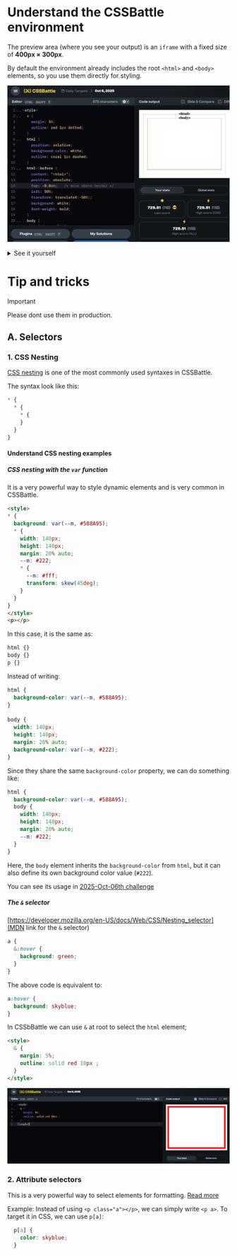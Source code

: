 # Understand the CSSBattle environment

The preview area (where you see your output) is an `iframe` with a fixed size of **400px × 300px**.

By default the environment already includes the root `<html>` and `<body>` elements, so you use them directly for styling.

![alt text](./img/cssbattle-env.png)

<details>
  <summary>See it yourself</summary>
  
  Go to any challenge (for example: [this one](https://cssbattle.dev/play/abNemelD1dcMFPGh7PeU)) and paste the following code:
  
  ```html
  <style>
  * {
    margin: 5%;
    outline: red 1px dotted;
  }
  html {
    position: relative;
    background-color: white;
    outline: coral 1px dashed;
  }
  html::before {
    content: "<html>";
    position: absolute;
    top: -0.8em;   /* move above border */
    left: 50%;
    transform: translateX(-50%);
    background: white;
    font-weight: bold;
  }
  body {
    position: relative;
    background-color: white;
    outline: green 1px dashed;
  }
  body::before {
    content: "<body>";
    position: absolute;
    top: -0.8em;   /* move above border */
    left: 50%;
    transform: translateX(-50%);
    background: white;
    font-weight: bold;
  }
</style>
  ```
  
</details>

# Tip and tricks
> [!IMPORTANT]  
> Please dont use them in production.

## A. Selectors
### 1. CSS Nesting

[CSS nesting](https://developer.mozilla.org/en-US/docs/Web/CSS/CSS_nesting/Using_CSS_nesting) is one of the most commonly used syntaxes in CSSBattle.

The syntax look like this:
```css
* {
  * {
    * {
    }
  }
}
```
#### Understand CSS nesting examples
##### CSS nesting with the `var` function
It is a very powerful way to style dynamic elements and is very common in CSSBattle.

```html
<style>
* {
  background: var(--m, #588A95);
  * {
    width: 140px;
    height: 140px;
    margin: 20% auto;
    --m: #222;
    * {
      --m: #fff;
      transform: skew(45deg);
    }
  }
}
</style>
<p></p>
```

In this case, it is the same as:

```css
html {}
body {}
p {}
```

Instead of writing:

```css
html {
  background-color: var(--m, #588A95);
}

body {
  width: 140px;
  height: 140px;
  margin: 20% auto;
  background-color: var(--m, #222);
}
```

Since they share the same `background-color` property, we can do something like:

```css
html {
  background-color: var(--m, #588A95);
  body {
    width: 140px;
    height: 140px;
    margin: 20% auto;
    --m: #222;
  }
}
```

Here, the `body` element inherits the `background-color` from `html`, but it can also define its own background color value (`#222`).

You can see its usage in [2025-Oct-06th challenge](./2025/Oct/6th.md)

##### The `&` selector
[https://developer.mozilla.org/en-US/docs/Web/CSS/Nesting_selector](MDN link for the `&` selector)

```css
a {
  &:hover {
    background: green;
  }
}
```
The above code is equivalent to:
```css
a:hover {
  background: skyblue;
}
```
In CSSbBattle we can use `&` at root to select the `html` element;
```html
<style>
  & {
    margin: 5%;
    outline: solid red 10px ;
  }
</style>
```
![alt text](./img/the&selector.png)


### 2. Attribute selectors
This is a very powerful way to select elements for formatting.
[Read more](https://developer.mozilla.org/en-US/docs/Web/CSS/Attribute_selectors)

Example:
Instead of using `<p class="a"></p>`, we can simply write `<p a>`.
To target it in CSS, we can use `p[a]`:

```css
  p[a] {
    color: skyblue;
  }
```
